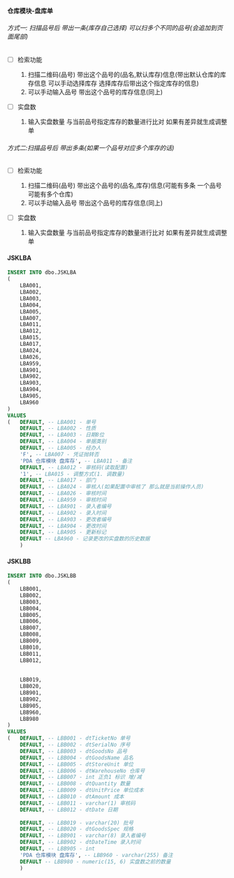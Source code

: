 #### 仓库模块-盘库单

###### 方式一: 扫描品号后 带出一条(库存自己选择)  可以扫多个不同的品号(会追加到页面尾部)

- [ ] 检索功能
    1. 扫描二维码(品号) 带出这个品号的(品名,默认库存)信息(带出默认仓库的库存信息  可以手动选择库存 选择库存后带出这个指定库存的信息)
    2. 可以手动输入品号 带出这个品号的库存信息(同上)

- [ ] 实盘数
    1. 输入实盘数量  与当前品号指定库存的数量进行比对  如果有差异就生成调整单







###### 方式二:扫描品号后 带出多条(如果一个品号对应多个库存的话)

- [ ] 检索功能
    1. 扫描二维码(品号) 带出这个品号的(品名,库存)信息(可能有多条 一个品号可能有多个仓库)
    2. 可以手动输入品号 带出这个品号的库存信息(同上)

- [ ] 实盘数
    1. 输入实盘数量  与当前品号指定库存的数量进行比对  如果有差异就生成调整单





#### JSKLBA

```sql
INSERT INTO dbo.JSKLBA
(
    LBA001,
    LBA002,
    LBA003,
    LBA004,
    LBA005,
    LBA007,
    LBA011,
    LBA012,
    LBA015,
    LBA017,
    LBA024,
    LBA026,
	LBA959,
    LBA901,
    LBA902,
    LBA903,
    LBA904,
    LBA905,
    LBA960
)
VALUES
(   DEFAULT, -- LBA001 - 单号
    DEFAULT, -- LBA002 - 性质
    DEFAULT, -- LBA003 - 日期8位
    DEFAULT, -- LBA004 - 单据类别
    DEFAULT, -- LBA005 - 经办人
    'F', -- LBA007 - 凭证抛转否
    'PDA 仓库模块 盘库存', -- LBA011 - 备注
    DEFAULT, -- LBA012 - 审核码(读取配置)
    '1', -- LBA015 - 调整方式(1. 调数量)
    DEFAULT, -- LBA017 - 部门
    DEFAULT, -- LBA024 - 审核人(如果配置中审核了 那么就是当前操作人员)
    DEFAULT, -- LBA026 - 审核时间
	DEFAULT, -- LBA959 - 审核时间
    DEFAULT, -- LBA901 - 录入者编号
    DEFAULT, -- LBA902 - 录入时间
    DEFAULT, -- LBA903 - 更改者编号
    DEFAULT, -- LBA904 - 更改时间
    DEFAULT, -- LBA905 - 更新标记
    DEFAULT -- LBA960 - 记录更改的实盘数的历史数据
    )
```



#### JSKLBB

```sql
INSERT INTO dbo.JSKLBB
(
    LBB001,
    LBB002,
    LBB003,
    LBB004,
    LBB005,
    LBB006,
    LBB007,
    LBB008,
    LBB009,
    LBB010,
    LBB011,
    LBB012,
    
    
    LBB019,
    LBB020,
    LBB901,
    LBB902,
    LBB905,
	LBB960,
    LBB980
)
VALUES
(   DEFAULT, -- LBB001 - dtTicketNo 单号
    DEFAULT, -- LBB002 - dtSerialNo 序号
    DEFAULT, -- LBB003 - dtGoodsNo 品号
    DEFAULT, -- LBB004 - dtGoodsName 品名
    DEFAULT, -- LBB005 - dtStoreUnit 单位
    DEFAULT, -- LBB006 - dtWarehouseNo 仓库号
    DEFAULT, -- LBB007 - int 正负1 标识 增/减
    DEFAULT, -- LBB008 - dtQuantity 数量
    DEFAULT, -- LBB009 - dtUnitPrice 单位成本
    DEFAULT, -- LBB010 - dtAmount 成本
    DEFAULT, -- LBB011 - varchar(1) 审核码
    DEFAULT, -- LBB012 - dtDate 日期
    
    DEFAULT, -- LBB019 - varchar(20) 批号
    DEFAULT, -- LBB020 - dtGoodsSpec 规格
    DEFAULT, -- LBB901 - varchar(8) 录入者编号
    DEFAULT, -- LBB902 - dtDateTime 录入时间
    DEFAULT, -- LBB905 - int
	'PDA 仓库模块 盘库存', -- LBB960 - varchar(255) 备注
    DEFAULT -- LBB980 - numeric(15, 6) 实盘数之前的数量
    )
```

